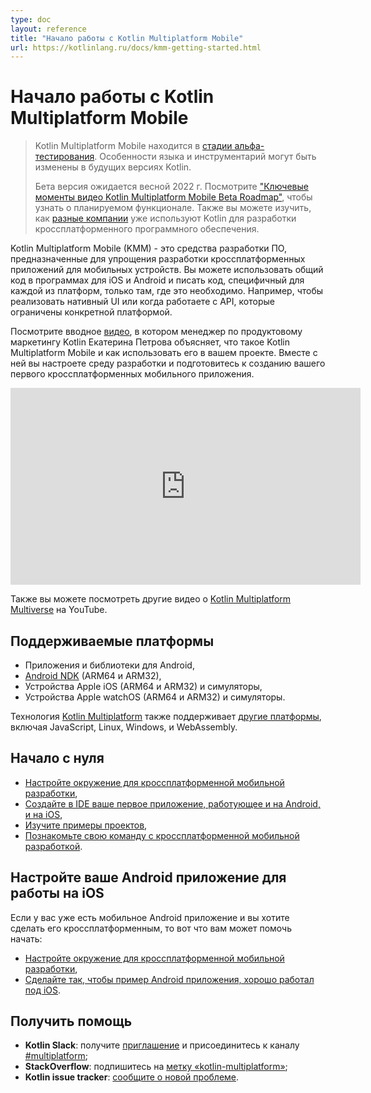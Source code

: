 ```yaml
---
type: doc
layout: reference
title: "Начало работы с Kotlin Multiplatform Mobile"
url: https://kotlinlang.ru/docs/kmm-getting-started.html
---
```


<!-- При переводе статьи оригинальная версия была от 30 December 2021 -->

# Начало работы с Kotlin Multiplatform Mobile

<!-- > Kotlin Multiplatform Mobile is in [Alpha](components-stability.md). Language features and tooling may change in future
> Kotlin versions.
> 
> Beta is expected in spring 2022. Check out [Kotlin Multiplatform Mobile Beta Roadmap Video Highlights](https://blog.jetbrains.com/kotlin/2021/10/kmm-beta-roadmap-video-highlights/)
> to learn about upcoming features. You can also see how [different companies](https://kotlinlang.org/lp/mobile/case-studies/)
> already use Kotlin for cross-platform app development. -->
> Kotlin Multiplatform Mobile находится в [стадии альфа-тестирования](components-stability.html). Особенности языка и
> инструментарий могут быть изменены в будущих версиях Kotlin.
>
> Бета версия ожидается весной 2022 г. Посмотрите ["Ключевые моменты видео Kotlin Multiplatform Mobile Beta Roadmap"](https://blog.jetbrains.com/kotlin/2021/10/kmm-beta-roadmap-video-highlights/),
> чтобы узнать о планируемом функционале. Также вы можете изучить, как [разные компании](https://kotlinlang.org/lp/mobile/case-studies/)
> уже используют Kotlin для разработки кроссплатформенного программного обеспечения.

<!-- Kotlin Multiplatform Mobile (KMM) is an SDK designed to simplify the development of cross-platform mobile applications.
You can share common code between iOS and Android apps and write platform-specific code only where it's necessary.
For example, to implement a native UI or when working with platform-specific APIs. -->
Kotlin Multiplatform Mobile (KMM) - это средства разработки ПО, предназначенные для упрощения разработки
кроссплатформенных приложений для мобильных устройств. Вы можете использовать общий код в программах для iOS и Android и
писать код, специфичный для каждой из платформ, только там, где это необходимо. Например, чтобы реализовать нативный UI
или когда работаете с API, которые ограничены конкретной платформой.

<!-- Watch the introductory [video](https://www.youtube.com/watch?v=mdN6P6RI__k), in which Kotlin Product Marketing Manager Ekaterina 
Petrova explains what Kotlin Multiplatform Mobile is and how to use it in your project. With Ekaterina,
you'll set up an environment and prepare to create your first cross-platform mobile application: -->
Посмотрите вводное [видео](https://www.youtube.com/watch?v=mdN6P6RI__k), в котором менеджер по продуктовому маркетингу
Kotlin Екатерина Петрова объясняет, что такое Kotlin Multiplatform Mobile и как использовать его в вашем проекте. Вместе
с ней вы настроете среду разработки и подготовитесь к созданию вашего первого кроссплатформенных мобильного приложения.

<iframe width="560" height="315" src="https://www.youtube.com/embed/mdN6P6RI__k" title="YouTube video player" frameborder="0" allow="accelerometer; autoplay; clipboard-write; encrypted-media; gyroscope; picture-in-picture" allowfullscreen></iframe>

<!-- You can also check out other videos about [Kotlin Multiplatform Multiverse](https://www.youtube.com/playlist?list=PLlFc5cFwUnmy_oVc9YQzjasSNoAk4hk_C) on YouTube. -->
Также вы можете посмотреть другие видео о [Kotlin Multiplatform Multiverse](https://www.youtube.com/playlist?list=PLlFc5cFwUnmy_oVc9YQzjasSNoAk4hk_C)
на YouTube.

<!-- ## Supported platforms -->
## Поддерживаемые платформы

<!-- * Android applications and libraries
* [Android NDK](https://developer.android.com/ndk) (ARM64 and ARM32)
* Apple iOS devices (ARM64 and ARM32) and simulators
* Apple watchOS devices (ARM64 and ARM32) and simulators -->

* Приложения и библиотеки для Android,
* [Android NDK](https://developer.android.com/ndk) (ARM64 и ARM32),
* Устройства Apple iOS (ARM64 и ARM32) и симуляторы,
* Устройства Apple watchOS (ARM64 и ARM32) и симуляторы.

<!-- [Kotlin Multiplatform](multiplatform.md) technology also supports [other platforms](mpp-supported-platforms.md), including
JavaScript, Linux, Windows, and WebAssembly. -->
Технология [Kotlin Multiplatform](multiplatform.html) также поддерживает [другие платформы](mpp-supported-platforms.html),
включая JavaScript, Linux, Windows, и WebAssembly.

<!-- ## Start from scratch -->
## Начало с нуля

<!-- * [Set up the environment for cross-platform mobile development](kmm-setup.md)
* [Create your first app that works both on Android and iOS with IDE](kmm-create-first-app.md)
* [Check out the list of sample projects](kmm-samples.md)
* [Introduce cross-platform mobile development to your team](kmm-introduce-your-team.md) -->

* [Настройте окружение для кроссплатформенной мобильной разработки](kmm-setup.html),
* [Создайте в IDE ваше первое приложение, работующее и на Android, и на iOS](kmm-create-first-app.html),
* [Изучите примеры проектов](kmm-samples.html),
* [Познакомьте свою команду с кроссплатформенной мобильной разработкой](kmm-introduce-your-team.html).

<!-- ## Make your Android application work on iOS -->
## Настройте ваше Android приложение для работы на iOS

<!-- If you already have an Android mobile application and want to make it cross-platform, here are some resources to help
you get started: -->
Если у вас уже есть мобильное Android приложение и вы хотите сделать его кроссплатформенным, то вот что вам может помочь
начать:

<!-- * [Set up the environment for cross-platform development](kmm-setup.md)
* [Make a sample Android application work well on iOS](kmm-integrate-in-existing-app.md) -->

* [Настройте окружение для кроссплатформенной мобильной разработки](kmm-setup.html),
* [Сделайте так, чтобы пример Android приложения, хорошо работал под iOS](kmm-integrate-in-existing-app.html).

<!-- ## Get help -->
## Получить помощь

<!-- * **Kotlin Slack**: Get an [invite](https://surveys.jetbrains.com/s3/kotlin-slack-sign-up) and join the [#multiplatform](https://kotlinlang.slack.com/archives/C3PQML5NU) channel
* **StackOverflow**: Subscribe to the [“kotlin-multiplatform” tag](https://stackoverflow.com/questions/tagged/kotlin-multiplatform)
* **Kotlin issue tracker**: [Report a new issue](https://youtrack.jetbrains.com/newIssue?project=KT) -->

* **Kotlin Slack**: получите [приглашение](https://surveys.jetbrains.com/s3/kotlin-slack-sign-up) и присоединитесь к
каналу [#multiplatform](https://kotlinlang.slack.com/archives/C3PQML5NU);
* **StackOverflow**: подпишитесь на [метку «kotlin-multiplatform»](https://stackoverflow.com/questions/tagged/kotlin-multiplatform);
* **Kotlin issue tracker**: [сообщите о новой проблеме](https://youtrack.jetbrains.com/newIssue?project=KT).
